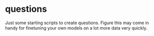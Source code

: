 # questions
Just some starting scripts to create questions. Figure this may come in handy for finetuning your own models on a lot more data very quickly.
